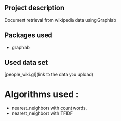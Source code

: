 ## Project description
Document retrieval from wikipedia data using Graphlab

## Packages used 
- graphlab

## Used data set 
[people_wiki.gl](link to the data you upload)

# Algorithms used :
-  nearest_neighbors with count words.
-  nearest_neighbors with TFIDF.